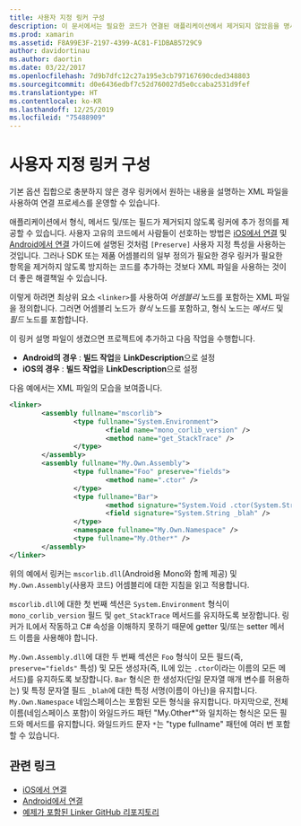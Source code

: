 ```yaml
---
title: 사용자 지정 링커 구성
description: 이 문서에서는 필요한 코드가 연결된 애플리케이션에서 제거되지 않았음을 명시적으로 확인하는 링커를 구성하는 데 사용할 수 있는 XML 파일을 설명합니다.
ms.prod: xamarin
ms.assetid: F8A99E3F-2197-4399-AC81-F1DBAB5729C9
author: davidortinau
ms.author: daortin
ms.date: 03/22/2017
ms.openlocfilehash: 7d9b7dfc12c27a195e3cb797167690cded348803
ms.sourcegitcommit: d0e6436edbf7c52d760027d5e0ccaba2531d9fef
ms.translationtype: HT
ms.contentlocale: ko-KR
ms.lasthandoff: 12/25/2019
ms.locfileid: "75488909"
---
```

# <a name="custom-linker-configuration"></a>사용자 지정 링커 구성

기본 옵션 집합으로 충분하지 않은 경우 링커에서 원하는 내용을 설명하는 XML 파일을 사용하여 연결 프로세스를 운영할 수 있습니다.

애플리케이션에서 형식, 메서드 및/또는 필드가 제거되지 않도록 링커에 추가 정의를 제공할 수 있습니다. 사용자 고유의 코드에서 사람들이 선호하는 방법은 [iOS에서 연결](~/ios/deploy-test/linker.md) 및 [Android에서 연결](~/android/deploy-test/linker.md) 가이드에 설명된 것처럼 `[Preserve]` 사용자 지정 특성을 사용하는 것입니다.
그러나 SDK 또는 제품 어셈블리의 일부 정의가 필요한 경우 링커가 필요한 항목을 제거하지 않도록 방지하는 코드를 추가하는 것보다 XML 파일을 사용하는 것이 더 좋은 해결책일 수 있습니다.

이렇게 하려면 최상위 요소 `<linker>`를 사용하여 *어셈블리* 노드를 포함하는 XML 파일을 정의합니다. 그러면 어셈블리 노드가 *형식* 노드를 포함하고, 형식 노드는 *메서드* 및 *필드* 노드를 포함합니다.

이 링커 설명 파일이 생겼으면 프로젝트에 추가하고 다음 작업을 수행합니다.

- **Android의 경우** : **빌드 작업**을 **LinkDescription**으로 설정
- **iOS의 경우** : **빌드 작업**을 **LinkDescription**으로 설정

다음 예에서는 XML 파일의 모습을 보여줍니다.

```xml
<linker>
        <assembly fullname="mscorlib">
                <type fullname="System.Environment">
                        <field name="mono_corlib_version" />
                        <method name="get_StackTrace" />
                </type>
        </assembly>
        <assembly fullname="My.Own.Assembly">
                <type fullname="Foo" preserve="fields">
                        <method name=".ctor" />
                </type>
                <type fullname="Bar">
                        <method signature="System.Void .ctor(System.String)" />
                        <field signature="System.String _blah" />
                </type>
                <namespace fullname="My.Own.Namespace" />
                <type fullname="My.Other*" />
        </assembly>
</linker>
```

위의 예에서 링커는 `mscorlib.dll`(Android용 Mono와 함께 제공) 및 `My.Own.Assembly`(사용자 코드) 어셈블리에 대한 지침을 읽고 적용합니다.

`mscorlib.dll`에 대한 첫 번째 섹션은 `System.Environment` 형식이 `mono_corlib_version` 필드 및 `get_StackTrace` 메서드를 유지하도록 보장합니다.
링커가 IL에서 작동하고 C# 속성을 이해하지 못하기 때문에 getter 및/또는 setter 메서드 이름을 사용해야 합니다.

`My.Own.Assembly.dll`에 대한 두 번째 섹션은 `Foo` 형식이 모든 필드(즉, `preserve="fields"` 특성) 및 모든 생성자(즉, IL에 있는 `.ctor`이라는 이름의 모든 메서드)를 유지하도록 보장합니다. `Bar` 형식은 한 생성자(단일 문자열 매개 변수를 허용하는) 및 특정 문자열 필드 `_blah`에 대한 특정 서명(이름이 아닌)을 유지합니다.
`My.Own.Namespace` 네임스페이스는 포함된 모든 형식을 유지합니다.
마지막으로, 전체 이름(네임스페이스 포함)이 와일드카드 패턴 "My.Other\*"와 일치하는 형식은 모든 필드와 메서드를 유지합니다. 와일드카드 문자 `*`는 "type fullname" 패턴에 여러 번 포함할 수 있습니다.

## <a name="related-links"></a>관련 링크

- [iOS에서 연결](~/ios/deploy-test/linker.md)
- [Android에서 연결](~/android/deploy-test/linker.md)
- [예제가 포함된 Linker GitHub 리포지토리](https://github.com/mono/linker)
